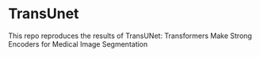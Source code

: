 # TransUnet
This repo reproduces the results of TransUNet: Transformers Make Strong Encoders for Medical Image Segmentation
